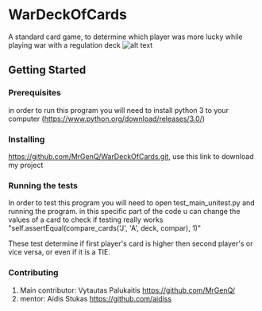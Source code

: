 # WarDeckOfCards
A standard card game, to determine which player was more lucky while playing war with a regulation deck
![alt text](desktop/WarDeckOfCards/download.png "Description goes here")
## Getting Started

### Prerequisites
in order to run this program you will need to install python 3 to your computer (https://www.python.org/download/releases/3.0/)

### Installing
https://github.com/MrGenQ/WarDeckOfCards.git, use this link to download my project

### Running the tests

In order to test this program you will need to open test_main_unitest.py and running the program.
in this specific part of the code u can change the values of a card to check if testing really works
"self.assertEqual(compare_cards('J', 'A', deck, compar), 1)"

These test determine if first player's card is higher then second player's or vice versa, or even if it is a TIE.

### Contributing
1.  Main contributor: Vytautas Palukaitis 
    https://github.com/MrGenQ/
2.  mentor: Aidis Stukas
    https://github.com/aidiss




